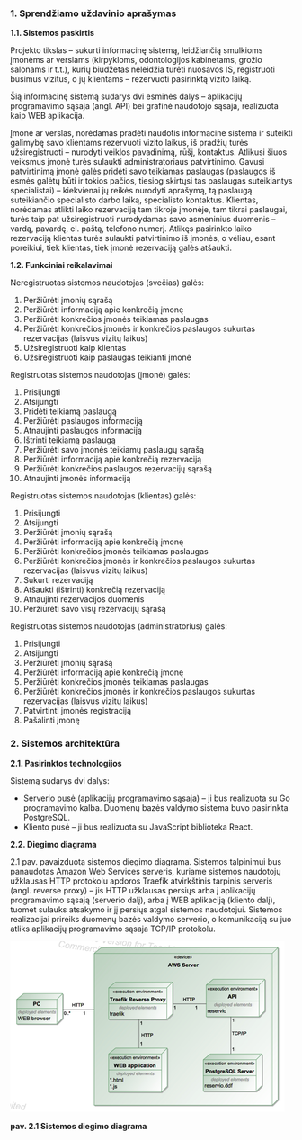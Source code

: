 ### 1. Sprendžiamo uždavinio aprašymas

**1.1. Sistemos paskirtis**

Projekto tikslas – sukurti informacinę sistemą, leidžiančią smulkioms įmonėms ar verslams (kirpykloms, odontologijos kabinetams, grožio salonams ir t.t.), kurių biudžetas neleidžia turėti nuosavos IS, registruoti būsimus vizitus, o jų klientams – rezervuoti pasirinktą vizito laiką.

Šią informacinę sistemą sudarys dvi esminės dalys – aplikacijų programavimo sąsaja (angl. API) bei grafinė naudotojo sąsaja, realizuota kaip WEB aplikacija.

Įmonė ar verslas, norėdamas pradėti naudotis informacine sistema ir suteikti galimybę savo klientams rezervuoti vizito laikus, iš pradžių turės užsiregistruoti – nurodyti veiklos pavadinimą, rūšį, kontaktus. Atlikusi šiuos veiksmus įmonė turės sulaukti administratoriaus patvirtinimo. Gavusi patvirtinimą įmonė galės pridėti savo teikiamas paslaugas (paslaugos iš esmės galėtų būti ir tokios pačios, tiesiog skirtųsi tas paslaugas suteikiantys specialistai) – kiekvienai jų reikės nurodyti aprašymą, tą paslaugą suteikiančio specialisto darbo laiką, specialisto kontaktus. Klientas, norėdamas atlikti laiko rezervaciją tam tikroje įmonėje, tam tikrai paslaugai, turės taip pat užsiregistruoti nurodydamas savo asmeninius duomenis – vardą, pavardę, el. paštą, telefono numerį. Atlikęs pasirinkto laiko rezervaciją klientas turės sulaukti patvirtinimo iš įmonės, o vėliau, esant poreikiui, tiek klientas, tiek įmonė rezervaciją galės atšaukti.

**1.2. Funkciniai reikalavimai**

Neregistruotas sistemos naudotojas (svečias) galės:
1. Peržiūrėti įmonių sąrašą
2. Peržiūrėti informaciją apie konkrečią įmonę
3. Peržiūrėti konkrečios įmonės teikiamas paslaugas
4. Peržiūrėti konkrečios įmonės ir konkrečios paslaugos sukurtas rezervacijas (laisvus vizitų laikus)
5. Užsiregistruoti kaip klientas
6. Užsiregistruoti kaip paslaugas teikianti įmonė

Registruotas sistemos naudotojas (įmonė) galės:
1. Prisijungti
2. Atsijungti
3. Pridėti teikiamą paslaugą
4. Peržiūrėti paslaugos informaciją
5. Atnaujinti paslaugos informaciją
6. Ištrinti teikiamą paslaugą
7. Peržiūrėti savo įmonės teikiamų paslaugų sąrašą
8. Peržiūrėti informaciją apie konkrečią rezervaciją
9. Peržiūrėti konkrečios paslaugos rezervacijų sąrašą
10. Atnaujinti įmonės informaciją

Registruotas sistemos naudotojas (klientas) galės:
1. Prisijungti
2. Atsijungti
3. Peržiūrėti įmonių sąrašą
4. Peržiūrėti informaciją apie konkrečią įmonę
5. Peržiūrėti konkrečios įmonės teikiamas paslaugas
6. Peržiūrėti konkrečios įmonės ir konkrečios paslaugos sukurtas rezervacijas (laisvus vizitų laikus)
7. Sukurti rezervaciją
8. Atšaukti (ištrinti) konkrečią rezervaciją
9. Atnaujinti rezervacijos duomenis
10. Peržiūrėti savo visų rezervacijų sąrašą

Registruotas sistemos naudotojas (administratorius) galės:
1. Prisijungti
2. Atsijungti
3. Peržiūrėti įmonių sąrašą
4. Peržiūrėti informaciją apie konkrečią įmonę
5. Peržiūrėti konkrečios įmonės teikiamas paslaugas
6. Peržiūrėti konkrečios įmonės ir konkrečios paslaugos sukurtas rezervacijas (laisvus vizitų laikus)
7. Patvirtinti įmonės registraciją
8. Pašalinti įmonę

### 2. Sistemos architektūra

**2.1. Pasirinktos technologijos**

Sistemą sudarys dvi dalys:
* Serverio pusė (aplikacijų programavimo sąsaja) – ji bus realizuota su Go programavimo kalba. Duomenų bazės valdymo sistema buvo pasirinkta PostgreSQL.
* Kliento pusė – ji bus realizuota su JavaScript biblioteka React.

**2.2. Diegimo diagrama**

2.1 pav. pavaizduota sistemos diegimo diagrama. Sistemos talpinimui bus panaudotas Amazon Web Services serveris, kuriame sistemos naudotojų užklausas HTTP protokolu apdoros Traefik atvirkštinis tarpinis serveris (angl. reverse proxy) – jis HTTP užklausas persiųs arba į aplikacijų programavimo sąsają (serverio dalį), arba į WEB aplikaciją (kliento dalį), tuomet sulauks atsakymo ir jį persiųs atgal sistemos naudotojui. Sistemos realizacijai prireiks duomenų bazės valdymo serverio, o komunikaciją su juo atliks aplikacijų programavimo sąsaja TCP/IP protokolu.

![](.README_images/deployment.png)

**pav. 2.1 Sistemos diegimo diagrama**